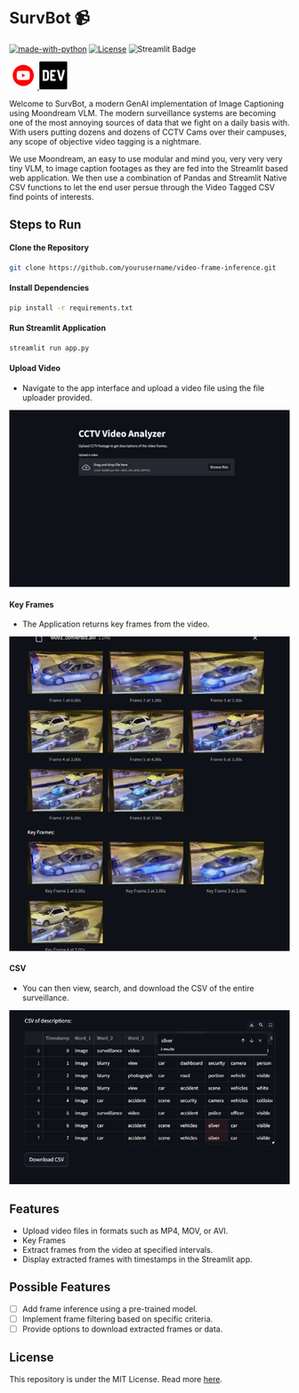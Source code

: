 # SurvBot 📹
[![made-with-python](https://img.shields.io/badge/Made%20with-Python-1f425f.svg)](https://www.python.org/)
[![License](https://img.shields.io/badge/License-Apache_2.0-blue.svg)](https://opensource.org/licenses/Apache-2.0)
![Streamlit Badge](https://img.shields.io/badge/Streamlit-FF4B4B?logo=streamlit&logoColor=fff&style=flat-square)

<a href="https://example.com">
  <img src="assets/yt.png" height="50" alt="Youtube Link">
</a>
<a href="https://example.com">
  <img src="assets/dev.png" height="50" alt="Dev.to Link">
</a>

Welcome to SurvBot, a modern GenAI implementation of Image Captioning using Moondream VLM. The modern surveillance systems are becoming one of the most annoying sources of data that we fight on a daily basis with. With users putting dozens and dozens of CCTV Cams over their campuses, any scope of objective video tagging is a nightmare.

We use Moondream, an easy to use modular and mind you, very very very tiny VLM, to image caption footages as they are fed into the Streamlit based web application. We then use a combination of Pandas and Streamlit Native CSV functions to let the end user persue through the Video Tagged CSV find points of interests.
## Steps to Run

#### Clone the Repository
```bash
git clone https://github.com/yourusername/video-frame-inference.git
```

#### Install Dependencies
```bash
pip install -r requirements.txt
```

#### Run Streamlit Application
```bash
streamlit run app.py
```

#### Upload Video
- Navigate to the app interface and upload a video file using the file uploader provided.

<img src = "assets/1.png">

#### Key Frames
- The Application returns key frames from the video.

<img src = "assets/2.png">

#### CSV
- You can then view, search, and download the CSV of the entire surveillance.

<img src = "assets/3.png">

## Features
- Upload video files in formats such as MP4, MOV, or AVI.
- Key Frames
- Extract frames from the video at specified intervals.
- Display extracted frames with timestamps in the Streamlit app.

## Possible Features
- [ ] Add frame inference using a pre-trained model.
- [ ] Implement frame filtering based on specific criteria.
- [ ] Provide options to download extracted frames or data.

## License
This repository is under the MIT License. Read more [here](LICENSE).
